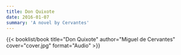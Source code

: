 ```yaml
---
title: Don Quixote
date: 2016-01-07
summary: 'A novel by Cervantes'
---
```


{{< booklist/book
title="Don Quixote"
author="Miguel de Cervantes"
cover="cover.jpg"
format="Audio" >}}
